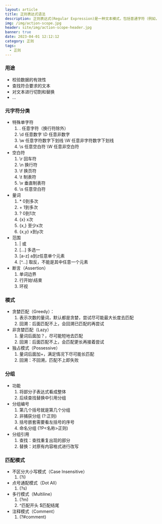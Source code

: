 ```yaml
---
layout: article
title: 正则表达式语法
description: 正则表达式(Regular Expression)是一种文本模式，包括普通字符（例如，a 到 z 之间的字母）和特殊字符（称为"元字符"），来描述、匹配一系列匹配某个句法规则的字符串。
img: /img/action-scope.jpg
header: site/img/action-scope-header.jpg
banner: true
date: 2023-04-01 12:12:12
category: 正则
tags:
  - 正则
---
```



### 用途

- 校验数据的有效性
- 查找符合要求的文本
- 对文本进行切割和替换
- ...

### 元字符分类

- 特殊单字符
	1. .  任意字符（换行符除外）
	1. \d 任意数字					\D 任意非数字
	1. \w 任意字符数字下划线		\W 任意非字符数字下划线
	1. \s 任意空白符				\W 任意非空白符
- 空白符
	1. \r 回车符
	1. \n 换行符
	1. \f 换页符
	1. \t 制表符
	1. \v 垂直制表符
	1. \s 任意空白符
- 量词
	1. \*	0到多次
	1. \+	1到多次
	1. ?	0到1次
	1. {x}	x次
	1. {x,} 至少x次
	1. {x,y} x到y次
- 范围
	1. | 		或
	1. [...] 	多选一
	1. [a-z] 	a到z任意单个元素
	1. [^...] 	取反，不能是其中任意一个元素
- 断言（Assertion）
	1. 单词边界
	1. 行开始\结束
	1. 环视

### 模式

- 贪婪匹配（Greedy）：
	1. 表示次数的量词，默认都是贪婪，尝试尽可能最大长度去匹配
	1. 回溯：后面匹配不上，会回溯已匹配的再尝试
- 非贪婪匹配（Lazy）
	1. 量词后面加？，尽可能短地去匹配
	1. 回溯：后面匹配不上，会匹配更长再接着尝试
- 独占模式（Possessive）
	1. 量词后面加+，满足情况下尽可能长匹配
	1. 回溯：不回溯，匹配不上即失败

### 分组

- 功能
	1. 将部分子表达式看成整体
	1. 后续查找替换中引用分组
- 分组编号
	1. 第几个括号就是第几个分组
	1. 非捕获分组 (?:正则)
	1. 括号嵌套需要看左括号的序号
	1. 命名分组 (?P<名称>正则)
- 分组引用
	1. 查找：查找重复出现的部分
	1. 替换：对原有内容格式进行改写


### 匹配模式

- 不区分大小写模式（Case Insensitive）
	1. (?i)
- 点号通配模式（Dot All）
	1. (?s)
- 多行模式（Multiline）
	1. (?m)
	1. ^匹配开头 $匹配结尾
- 注释模式（Comment）
	1. (?#comment)